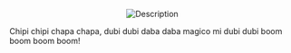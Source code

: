 <p align="center">
  <img src="https://github.com/satucat/satucat/blob/main/jiggywithit.gif?raw=true" alt="Description" />
</p>
Chipi chipi chapa chapa, dubi dubi daba daba magico mi dubi dubi boom boom boom boom!
